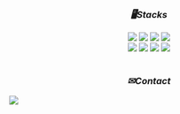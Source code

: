 <div align="center">
    
### *🖥️Stacks*
<img src="https://img.shields.io/badge/C++-00599C?style=flat-square&logo=cplusplus&logoColor=white"/> 
<img src="https://img.shields.io/badge/C-A8B9CC?style=flat-square&logo=c&logoColor=white"/> 
<img src="https://img.shields.io/badge/C Sharp-5BA37F?style=flat-square&logo=c sharp&logoColor=white"/>
<img src="https://img.shields.io/badge/Unity-000000?style=flat-square&logo=Unity&logoColor=white"/>
<br>
<img src="https://img.shields.io/badge/VisualStudio-5C2D91?style=flat-square&logo=visualstudio&logoColor=white"/> 
<img src="https://img.shields.io/badge/DirectX-1177AA?style=flat-square&logo=&logoColor=white"/> 
<img src="https://img.shields.io/badge/WIN_API-0078D6?style=flat-square&logo=windows&logoColor=white"/> 
<img src="https://img.shields.io/badge/MFC-8D6748?style=flat-square&logo=&logoColor=white"/>
<br><br>

### *✉Contact*
<div style="display:flex; flex-direction:row;">
    <a href="mailto:hhyej27@gmail.com">
        <img src="https://img.shields.io/badge/Gmail-EA4335?style=for-the-badge&logo=Gmail&logoColor=white"> 
    </a>
</div><br>

</div>
